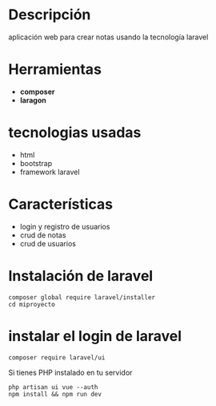 # Descripción
aplicación web para crear notas usando la tecnología laravel

# Herramientas
* **composer**
* **laragon**

# tecnologias usadas
* html
* bootstrap
* framework laravel

# Características
* login y registro de usuarios
* crud de notas 
* crud de usuarios

# Instalación de laravel
```
composer global require laravel/installer
cd miproyecto
```

# instalar el login de laravel
```
composer require laravel/ui
```
Si tienes PHP instalado en tu servidor
```
php artisan ui vue --auth
npm install && npm run dev
```


